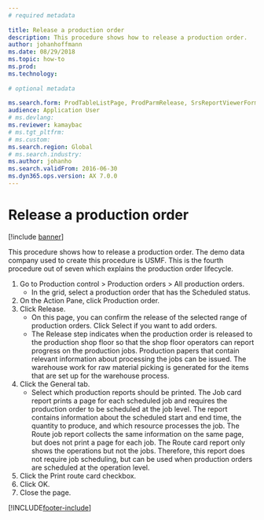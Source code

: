 ```yaml
--- 
# required metadata 
 
title: Release a production order
description: This procedure shows how to release a production order. 
author: johanhoffmann
ms.date: 08/29/2018
ms.topic: how-to 
ms.prod:  
ms.technology:  
 
# optional metadata 
 
ms.search.form: ProdTableListPage, ProdParmRelease, SrsReportViewerForm, ProdSetupRelease
audience: Application User 
# ms.devlang:  
ms.reviewer: kamaybac
# ms.tgt_pltfrm:  
# ms.custom:  
ms.search.region: Global
# ms.search.industry: 
ms.author: johanho
ms.search.validFrom: 2016-06-30 
ms.dyn365.ops.version: AX 7.0.0 
---
```

# Release a production order

[!include [banner](../../includes/banner.md)]

This procedure shows how to release a production order. The demo data company used to create this procedure is USMF. This is the fourth procedure out of seven which explains the production order lifecycle.

1. Go to Production control > Production orders > All production orders.
    * In the grid, select a production order that has the Scheduled status.  
2. On the Action Pane, click Production order.
3. Click Release.
    * On this page, you can confirm the release of the selected range of production orders. Click Select if you want to add orders.  
    * The Release step indicates when the production order is released to the production shop floor so that the shop floor operators can report progress on the production jobs. Production papers that contain relevant information about processing the jobs can be issued. The warehouse work for raw material picking is generated for the items that are set up for the warehouse process.  
4. Click the General tab.
    * Select which production reports should be printed. The Job card report prints a page for each scheduled job and requires the production order to be scheduled at the job level. The report contains information about the scheduled start and end time, the quantity to produce, and which resource processes the job. The Route job report collects the same information on the same page, but does not print a page for each job. The Route card report only shows the operations but not the jobs. Therefore, this report does not require job scheduling, but can be used when production orders are scheduled at the operation level.  
5. Click the Print route card checkbox.
6. Click OK.
7. Close the page.



[!INCLUDE[footer-include](../../../includes/footer-banner.md)]